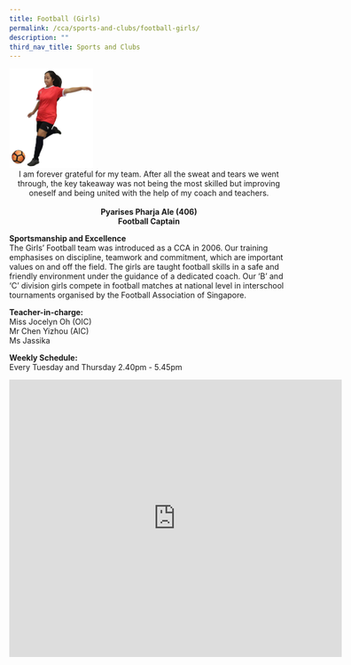 ```yaml
---
title: Football (Girls)
permalink: /cca/sports-and-clubs/football-girls/
description: ""
third_nav_title: Sports and Clubs
---
```

<img style="width:30%" src="/images/Sports-Football.png">

<center>
I am forever grateful for my team. After all the sweat and tears we went through, the key takeaway was not being the most skilled but improving oneself and being united with the help of my coach and teachers.  
<br><br>
<strong> Pyarises Pharja Ale (406) <br>
Football Captain </strong></center>
	
**Sportsmanship and Excellence** <br>
The Girls’ Football team was introduced as a CCA in 2006. Our training emphasises on discipline, teamwork and commitment, which are important values on and off the field. The girls are taught football skills in a safe and friendly environment under the guidance of a dedicated coach. Our ‘B’ and ‘C’ division girls compete in football matches at national level in interschool tournaments organised by the Football Association of Singapore.  

**Teacher-in-charge:** <br>
Miss Jocelyn Oh (OIC) <br>
Mr Chen Yizhou (AIC) <br>
Ms Jassika  
  
**Weekly Schedule:** <br>
Every Tuesday and Thursday 2.40pm - 5.45pm

<iframe allowfullscreen="true" height="500" width="600" frameborder="0" src="https://docs.google.com/presentation/d/e/2PACX-1vTV5RzMbBXDDsWxcS3D4R4m-RuNjRxv3BKj6IcVjPT_ukjzkY5dqLJ5CWwrBsej8t4vGfontHw_TsHg/embed?start=false&amp;loop=true&amp;delayms=10000"></iframe>